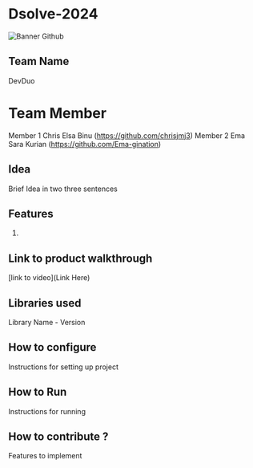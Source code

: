 # Dsolve-2024

![Banner Github](https://github.com/csacet/Dsolve-2024/assets/90597530/365f4d52-fd34-4df5-948d-8e95745a653a)


## Team Name
DevDuo

# Team Member

Member 1 
Chris Elsa Binu (https://github.com/chrisjmj3)
Member 2 
Ema Sara Kurian (https://github.com/Ema-gination)

## Idea
Brief Idea in two three sentences 

## Features 
1. 

## Link to product walkthrough
[link to video](Link Here)

   
## Libraries used
Library Name - Version


## How to configure
Instructions for setting up project

## How to Run
Instructions for running

## How to contribute ? 
Features to implement 
